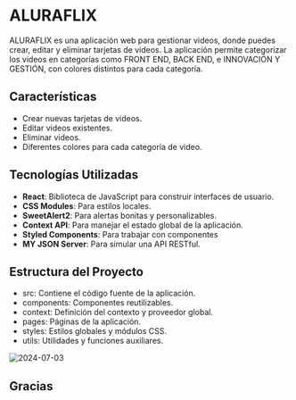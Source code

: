 # ALURAFLIX

ALURAFLIX es una aplicación web para gestionar videos, donde puedes crear, editar y eliminar tarjetas de videos. La aplicación permite categorizar los videos en categorías como FRONT END, BACK END, e INNOVACIÓN Y GESTIÓN, con colores distintos para cada categoría.

## Características

- Crear nuevas tarjetas de videos.
- Editar videos existentes.
- Eliminar videos.
- Diferentes colores para cada categoría de video.

## Tecnologías Utilizadas

- **React**: Biblioteca de JavaScript para construir interfaces de usuario.
- **CSS Modules**: Para estilos locales.
- **SweetAlert2**: Para alertas bonitas y personalizables.
- **Context API**: Para manejar el estado global de la aplicación.
- **Styled Components**: Para trabajar con componentes 
- **MY JSON Server**: Para simular una API RESTful.

## Estructura del Proyecto

- src: Contiene el código fuente de la aplicación.
- components: Componentes reutilizables.
- context: Definición del contexto y proveedor global.
- pages: Páginas de la aplicación.
- styles: Estilos globales y módulos CSS.
- utils: Utilidades y funciones auxiliares.

![2024-07-03](https://github.com/katherincmdiz/alura-flix/assets/156930985/a151c159-77a2-4f39-ad20-d035836fe0c4)
## Gracias 
